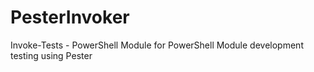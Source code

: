 # PesterInvoker
Invoke-Tests - PowerShell Module for PowerShell Module development testing using Pester